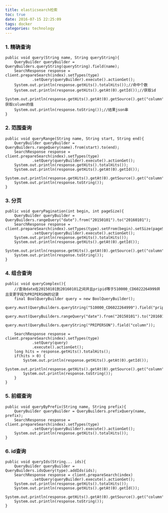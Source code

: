 ```yaml
---
title: elasticsearch检索
toc: true
date: 2016-07-15 22:25:09
tags: docker
categories: technology
---
```



<!--more-->

### 1. 精确查询
	public void query(String name, String queryString){
        QueryBuilder queryBuilder = QueryBuilders.queryString(queryString).field(name);
        SearchResponse response = client.prepareSearch(index).setTypes(type)
                .setQuery(queryBuilder).execute().actionGet();
        System.out.println(response.getHits().totalHits());//命中个数
        System.out.println(response.getHits().getAt(0).getId());//获取id
        System.out.println(response.getHits().getAt(0).getSource().get("column"));//获取column的值
        System.out.println(response.toString());//结果json串
    }

### 2. 范围查询
	public void queryRange(String name, String start, String end){
        QueryBuilder queryBuilder = QueryBuilders.rangeQuery(name).from(start).to(end);
        SearchResponse response = client.prepareSearch(index).setTypes(type)
                .setQuery(queryBuilder).execute().actionGet();
        System.out.println(response.getHits().totalHits());
        System.out.println(response.getHits().getAt(0).getId());
        System.out.println(response.getHits().getAt(0).getSource().get("column"));
        System.out.println(response.toString());
    }

### 3. 分页
	public void queryPagination(int begin, int pageSize){
        QueryBuilder queryBuilder = QueryBuilders.rangeQuery("date").from("20150101").to("20160101");
        SearchResponse response = client.prepareSearch(index).setTypes(type).setFrom(begin).setSize(pageSize)
                .setQuery(queryBuilder).execute().actionGet();
        System.out.println(response.getHits().totalHits());
        System.out.println(response.getHits().getAt(0).getId());
        System.out.println(response.getHits().getAt(0).getSource().get("column"));
        System.out.println(response.toString());
    }

### 4. 组合查询

	public void queryComplex(){
		//查询date在20150101到20160101之间并且pripid等于510000_CD6022264999并且变更字段为PRIPERSON的记录
		final BoolQueryBuilder query = new BoolQueryBuilder();
        query.must(QueryBuilders.queryString("510000_CD6022264999").field("pripid"));
        query.must(QueryBuilders.rangeQuery("date").from("20150101").to("20160101"));
		query.must(QueryBuilders.queryString("PRIPERSON").field("column"));

        SearchResponse response = client.prepareSearch(index).setTypes(type)
                .setQuery(query)
                .execute().actionGet();
        long hits = response.getHits().totalHits();
        if(hits > 0) {
            System.out.println(response.getHits().getAt(0).getId());
            System.out.println(response.getHits().getAt(0).getSource().get("column"));
            System.out.println(response.toString());
        }
    }

### 5. 前缀查询
	public void queryByPrefix(String name, String prefix){
        QueryBuilder queryBuilder = QueryBuilders.prefixQuery(name, prefix);
        SearchResponse response = client.prepareSearch(index).setTypes(type)
                .setQuery(queryBuilder).execute().actionGet();
        System.out.println(response.getHits().totalHits());
    }

### 6. id查询
	public void queryIds(String... ids){
        QueryBuilder queryBuilder = QueryBuilders.idsQuery(type).addIds(ids);
        SearchResponse response = client.prepareSearch(index)
                .setQuery(queryBuilder).execute().actionGet();
        System.out.println(response.getHits().totalHits());
        System.out.println(response.getHits().getAt(0).getId());
        System.out.println(response.getHits().getAt(0).getSource().get("column"));
        System.out.println(response.toString());
    }
